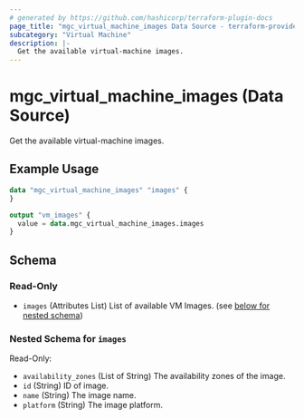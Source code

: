 ```yaml
---
# generated by https://github.com/hashicorp/terraform-plugin-docs
page_title: "mgc_virtual_machine_images Data Source - terraform-provider-mgc"
subcategory: "Virtual Machine"
description: |-
  Get the available virtual-machine images.
---
```


# mgc_virtual_machine_images (Data Source)

Get the available virtual-machine images.

## Example Usage

```terraform
data "mgc_virtual_machine_images" "images" {
}

output "vm_images" {
  value = data.mgc_virtual_machine_images.images
}
```

<!-- schema generated by tfplugindocs -->
## Schema

### Read-Only

- `images` (Attributes List) List of available VM Images. (see [below for nested schema](#nestedatt--images))

<a id="nestedatt--images"></a>
### Nested Schema for `images`

Read-Only:

- `availability_zones` (List of String) The availability zones of the image.
- `id` (String) ID of image.
- `name` (String) The image name.
- `platform` (String) The image platform.

